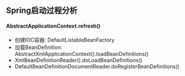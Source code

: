 ## Spring启动过程分析

#### AbstractApplicationContext.refresh()

* 创建IOC容器: DefaultListableBeanFactory
* 加载BeanDefinition: AbstractXmlApplicationContext().loadBeanDefinitions()
* XmlBeanDefinitionReader().doLoadBeanDefinitions()
* DefaultBeanDefinitionDocumentReader.doRegisterBeanDefinitions()
